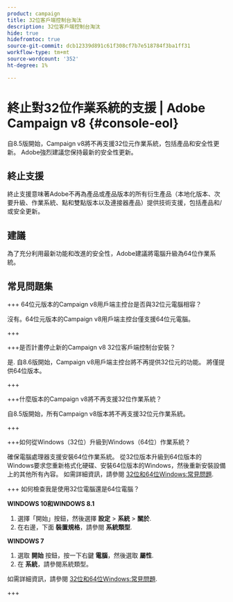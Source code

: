 ```yaml
---
product: campaign
title: 32位客戶端控制台淘汰
description: 32位客戶端控制台淘汰
hide: true
hidefromtoc: true
source-git-commit: dcb12339d891c61f308cf7b7e518784f3ba1ff31
workflow-type: tm+mt
source-wordcount: '352'
ht-degree: 1%

---
```


# 終止對32位作業系統的支援 | Adobe Campaign v8 {#console-eol}

<!--
The 32-bit version of Campaign v8 Client Console will be deprecated in 8.5 release. Starting 8.6, the Client Console will only be available in 64-bits.
-->

自8.5版開始，Campaign v8將不再支援32位元作業系統，包括產品和安全性更新。 Adobe強烈建議您保持最新的安全性更新。

## 終止支援

終止支援意味著Adobe不再為產品或產品版本的所有衍生產品（本地化版本、次要升級、作業系統、點和雙點版本以及連接器產品）提供技術支援，包括產品和/或安全更新。

## 建議

為了充分利用最新功能和改進的安全性，Adobe建議將電腦升級為64位作業系統。

## 常見問題集

+++ 64位元版本的Campaign v8用戶端主控台是否與32位元電腦相容？

沒有。64位元版本的Campaign v8用戶端主控台僅支援64位元電腦。

+++

+++是否計畫停止新的Campaign v8 32位客戶端控制台安裝？

是. 自8.6版開始，Campaign v8用戶端主控台將不再提供32位元的功能。 將僅提供64位版本。

+++

+++什麼版本的Campaign v8將不再支援32位作業系統？

自8.5版開始，所有Campaign v8版本將不再支援32位元作業系統。

+++

+++如何從Windows（32位）升級到Windows（64位）作業系統？

確保電腦處理器支援安裝64位作業系統。 從32位版本升級到64位版本的Windows要求您重新格式化硬碟、安裝64位版本的Windows，然後重新安裝設備上的其他所有內容。 如需詳細資訊，請參閱 [32位和64位Windows:常見問題](https://support.microsoft.com/en-us/windows/32-bit-and-64-bit-windows-frequently-asked-questions-c6ca9541-8dce-4d48-0415-94a3faa2e13d).

+++ 如何檢查我是使用32位電腦還是64位電腦？

**WINDOWS 10和WINDOWS 8.1**

1. 選擇「開始」按鈕，然後選擇 **設定** > **系統** > **關於**.
1. 在右邊，下面 **裝置規格**，請參閱 **系統類型**.

**WINDOWS 7**
1. 選取 **開始** 按鈕，按一下右鍵 **電腦**，然後選取 **屬性**.
1. 在 **系統**，請參閱系統類型。

如需詳細資訊，請參閱 [32位和64位Windows:常見問題](https://support.microsoft.com/en-us/windows/32-bit-and-64-bit-windows-frequently-asked-questions-c6ca9541-8dce-4d48-0415-94a3faa2e13d).

+++